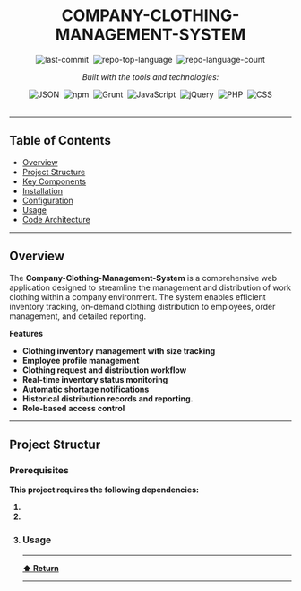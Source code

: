 <div class="border border-border rounded-lg bg-background p-6 shadow-sm"><div class="prose prose-sm md:prose-base lg:prose-lg max-w-none prose-headings:font-bold prose-a:text-blue-600" style="user-select: none;"><div id="top" class="">

<div align="center" class="text-center">
<h1>COMPANY-CLOTHING-MANAGEMENT-SYSTEM</h1>


<img alt="last-commit" src="https://img.shields.io/github/last-commit/WojciechGalant1/Company-Clothing-Management-System?style=flat&amp;logo=git&amp;logoColor=white&amp;color=0080ff" class="inline-block mx-1" style="margin: 0px 2px;">
<img alt="repo-top-language" src="https://img.shields.io/github/languages/top/WojciechGalant1/Company-Clothing-Management-System?style=flat&amp;color=0080ff" class="inline-block mx-1" style="margin: 0px 2px;">
<img alt="repo-language-count" src="https://img.shields.io/github/languages/count/WojciechGalant1/Company-Clothing-Management-System?style=flat&amp;color=0080ff" class="inline-block mx-1" style="margin: 0px 2px;">
<p><em>Built with the tools and technologies:</em></p>
<img alt="JSON" src="https://img.shields.io/badge/JSON-000000.svg?style=flat&amp;logo=JSON&amp;logoColor=white" class="inline-block mx-1" style="margin: 0px 2px;">
<img alt="npm" src="https://img.shields.io/badge/npm-CB3837.svg?style=flat&amp;logo=npm&amp;logoColor=white" class="inline-block mx-1" style="margin: 0px 2px;">
<img alt="Grunt" src="https://img.shields.io/badge/Grunt-FAA918.svg?style=flat&amp;logo=Grunt&amp;logoColor=white" class="inline-block mx-1" style="margin: 0px 2px;">
<img alt="JavaScript" src="https://img.shields.io/badge/JavaScript-F7DF1E.svg?style=flat&amp;logo=JavaScript&amp;logoColor=black" class="inline-block mx-1" style="margin: 0px 2px;">
<img alt="jQuery" src="https://img.shields.io/badge/jQuery-0769AD.svg?style=flat&amp;logo=jQuery&amp;logoColor=white" class="inline-block mx-1" style="margin: 0px 2px;">
<img alt="PHP" src="https://img.shields.io/badge/PHP-777BB4.svg?style=flat&amp;logo=PHP&amp;logoColor=white" class="inline-block mx-1" style="margin: 0px 2px;">
<img alt="CSS" src="https://img.shields.io/badge/CSS-663399.svg?style=flat&amp;logo=CSS&amp;logoColor=white" class="inline-block mx-1" style="margin: 0px 2px;">
</div>
<br>
<hr>
<h2>Table of Contents</h2>
<ul class="list-disc pl-4 my-0">
<li class="my-0"><a href="#overview">Overview</a></li>
<li class="my-0"><a href="#getting-started">Project Structure</a></li>
<li class="my-0"><a href="#prerequisites">Key Components</a></li>
<li class="my-0"><a href="#installation">Installation</a></li>
<li class="my-0"><a href="#installation">Configuration</a></li>
<li class="my-0"><a href="#usage">Usage</a></li>
<li class="my-0"><a href="#testing">Code Architecture</a></li>
</ul>

<hr>
<h2>Overview</h2>
<p>The <strong>Company-Clothing-Management-System</strong> is a comprehensive web application designed to streamline the management and distribution of work clothing within a company environment. The system enables efficient inventory tracking, on-demand clothing distribution to employees, order management, and detailed reporting.</p>
<p><strong>Features</strong></p>
<ul class="list-disc pl-4 my-0">
<li class="my-0"> <strong>Clothing inventory management with size tracking</li>
<li class="my-0"> <strong>Employee profile management</li>
<li class="my-0"> <strong>Clothing request and distribution workflow</li>
<li class="my-0"> <strong>Real-time inventory status monitoring</li>
<li class="my-0"> <strong>Automatic shortage notifications</li>
<li class="my-0"> <strong>Historical distribution records and reporting.</li>
<li class="my-0"> <strong>Role-based access control</li>
</ul>
<hr>
<h2>Project Structur</h2>
<h3>Prerequisites</h3>
<p>This project requires the following dependencies:</p>
<ul class="list-disc pl-4 my-0">

</ul>

<ol>
<li class="my-0">


</li>
<li class="my-0">

</li>
<li class="my-0">

<h3>Usage</h3>




<hr>
<div align="left" class=""><a href="#top">⬆ Return</a></div>
<hr></div></div></div>
